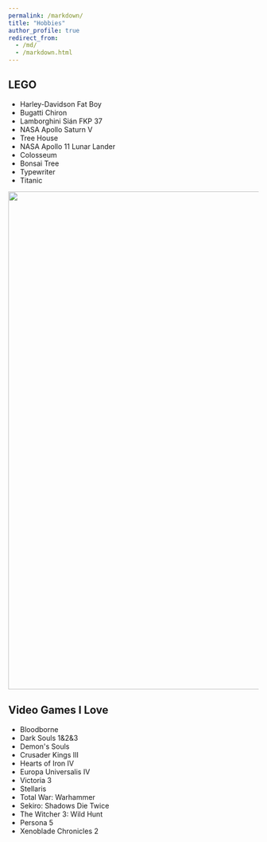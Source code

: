 ```yaml
---
permalink: /markdown/
title: "Hobbies"
author_profile: true
redirect_from: 
  - /md/
  - /markdown.html
---
```


## LEGO

* Harley-Davidson Fat Boy
* Bugatti Chiron
* Lamborghini Sián FKP 37
* NASA Apollo Saturn V
* Tree House
* NASA Apollo 11 Lunar Lander
* Colosseum
* Bonsai Tree
* Typewriter
* Titanic

<img src='/images/lego.png' width='1000'>

## Video Games I Love
* Bloodborne
* Dark Souls 1&2&3
* Demon's Souls
* Crusader Kings III
* Hearts of Iron IV
* Europa Universalis IV
* Victoria 3
* Stellaris
* Total War: Warhammer
* Sekiro: Shadows Die Twice
* The Witcher 3: Wild Hunt
* Persona 5
* Xenoblade Chronicles 2
